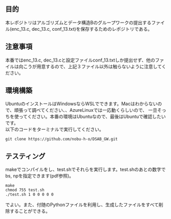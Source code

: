 ## 目的
本レポジトリはアルゴリズムとデータ構造Bのグループワークの提出するファイル(enc_13.c, dec_13.c, conf_13.txt)を保存するためのレポジトリである。  

## 注意事項
本番ではenc_13.c, dec_13.cと設定ファイルconf_13.txtしか提出せず、他のファイルは向こうが用意するので、上記３ファイル以外は触らないように注意してください。
## 環境構築
UbuntuのインストールはWindowsならWSLでできます。Macはわからないので、頑張って調べてください、、AzureLinuxでは一応動くらしいので、
一旦そっちを使ってください。本番の環境はUbuntuなので、最後はUbuntuで確認したいです。  
以下のコードをターミナルで実行してください。
```shell
git clone https://github.com/nobu-h-o/DSAB_GW.git
```

## テスティング
makeでコンパイルをし、test.shでそれらを実行します。test.shのあとの数字でbs, npを指定できます(pdf参照)。
```shell
make
chmod 755 test.sh
./test.sh 1 0 0 0 0 0
```
でよい。また、付随のPythonファイルを利用し、生成したファイルをすべて削除することができる。
